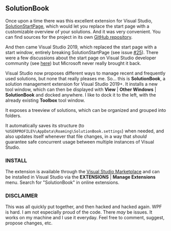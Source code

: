 SolutionBook
--

Once upon a time there was this excellent extension for Visual Studio, [SolutionStartPage](<https://marketplace.visualstudio.com/items?itemName=Herdo.SolutionStartPage>), 
which would let you replace the start page with a customizable overview of your solutions. And it was very convenient. You can find sources for the project in its own
[GitHub repository](<https://github.com/Herdo/SolutionStartPage>).

And then came Visual Studio 2019, which replaced the start page with a start *window*, entirely breaking SolutionStartPage (see issue 
[#25](<https://github.com/Herdo/SolutionStartPage/issues/25>)). There were a few discussions about the start page on Visual Studio developer community
(see [here](<https://developercommunity.visualstudio.com/idea/531110/allow-cutomization-or-extension-of-the-new-start-w.html>)) but Microsoft never really brought it back.

Visual Studio now proposes different ways to manage recent and frequently used solutions, but none that really pleases me. So... this is **SolutionBook**, a solution
management extension for Visual Studio 2019+. It installs a new tool window, which can then be displayed with **View** | **Other Windows** | **SolutionBook** 
and docked anywhere. I like to dock it to the left, with the already existing **Toolbox** tool window.

It exposes a treeview of solutions, which can be organized and grouped into folders.

It automatically saves its structure (to `%USERPROFILE%\AppData\Roaming\SolutionBook.settings`) when needed, and also updates itself whenever that file changes,
in a way that *should* guarantee safe concurrent usage between multiple instances of Visual Studio.

### INSTALL

The extension is available through the [Visual Studio Marketplace](https://marketplace.visualstudio.com/items?itemName=ZpqrtBnk.SolutionBook) and can be installed
in Visual Studio via the **EXTENSIONS** | **Manage Extensions** menu. Search for "SolutionBook" in online extensions.

### DISCLAIMER

This was all quickly put together, and then hacked and hacked again. WPF is hard. I am not especially proud of the code. There *may* be issues. It works on my 
machine and I use it everyday. Feel free to comment, suggest, propose changes, etc.